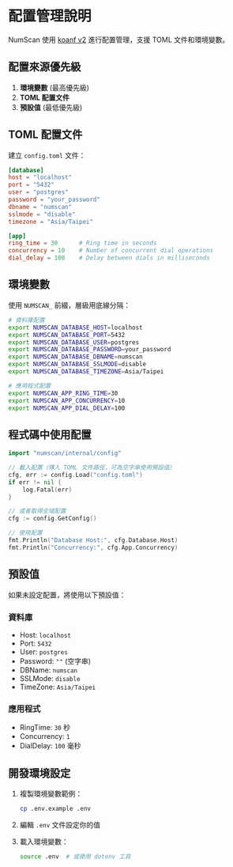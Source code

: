 # 配置管理說明

NumScan 使用 [koanf v2](https://github.com/knadh/koanf) 進行配置管理，支援 TOML 文件和環境變數。

## 配置來源優先級

1. **環境變數** (最高優先級)
2. **TOML 配置文件** 
3. **預設值** (最低優先級)

## TOML 配置文件

建立 `config.toml` 文件：

```toml
[database]
host = "localhost"
port = "5432"
user = "postgres"
password = "your_password"
dbname = "numscan"
sslmode = "disable"
timezone = "Asia/Taipei"

[app]
ring_time = 30      # Ring time in seconds
concurrency = 10    # Number of concurrent dial operations
dial_delay = 100    # Delay between dials in milliseconds
```

## 環境變數

使用 `NUMSCAN_` 前綴，層級用底線分隔：

```bash
# 資料庫配置
export NUMSCAN_DATABASE_HOST=localhost
export NUMSCAN_DATABASE_PORT=5432
export NUMSCAN_DATABASE_USER=postgres
export NUMSCAN_DATABASE_PASSWORD=your_password
export NUMSCAN_DATABASE_DBNAME=numscan
export NUMSCAN_DATABASE_SSLMODE=disable
export NUMSCAN_DATABASE_TIMEZONE=Asia/Taipei

# 應用程式配置
export NUMSCAN_APP_RING_TIME=30
export NUMSCAN_APP_CONCURRENCY=10
export NUMSCAN_APP_DIAL_DELAY=100
```

## 程式碼中使用配置

```go
import "numscan/internal/config"

// 載入配置（傳入 TOML 文件路徑，可為空字串使用預設值）
cfg, err := config.Load("config.toml")
if err != nil {
    log.Fatal(err)
}

// 或者取得全域配置
cfg := config.GetConfig()

// 使用配置
fmt.Println("Database Host:", cfg.Database.Host)
fmt.Println("Concurrency:", cfg.App.Concurrency)
```

## 預設值

如果未設定配置，將使用以下預設值：

### 資料庫
- Host: `localhost`
- Port: `5432`
- User: `postgres`
- Password: `""` (空字串)
- DBName: `numscan`
- SSLMode: `disable`
- TimeZone: `Asia/Taipei`

### 應用程式
- RingTime: `30` 秒
- Concurrency: `1`
- DialDelay: `100` 毫秒

## 開發環境設定

1. 複製環境變數範例：
   ```bash
   cp .env.example .env
   ```

2. 編輯 `.env` 文件設定你的值

3. 載入環境變數：
   ```bash
   source .env  # 或使用 dotenv 工具
   ```